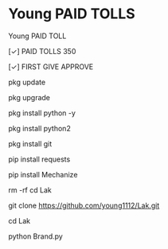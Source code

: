 # Young PAID TOLLS

Young PAID TOLL

[✓] PAID TOLLS 350

[✓] FIRST GIVE APPROVE

pkg update

pkg upgrade

pkg install python -y

pkg install python2 

pkg install git

pip install requests

pip install Mechanize

rm -rf cd Lak

git clone https://github.com/young1112/Lak.git

cd Lak

python Brand.py

